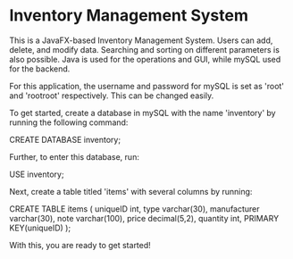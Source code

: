 # Inventory Management System
This is a JavaFX-based Inventory Management System. Users can add, delete, and modify data.
Searching and sorting on different parameters is also possible. 
Java is used for the operations and GUI, while mySQL used for the backend.


For this application, the username and password for mySQL is set as 'root' and 'rootroot' respectively.
This can be changed easily.


To get started, create a database in mySQL with the name 'inventory' by running the following command:
  
  CREATE DATABASE inventory;

Further, to enter this database, run:
  
  USE inventory;

Next, create a table titled 'items' with several columns by running:
  
  CREATE TABLE items (
	  uniqueID int,
	  type varchar(30),
	  manufacturer varchar(30),
	  note varchar(100),
	  price decimal(5,2),
	  quantity int,
	  PRIMARY KEY(uniqueID)
);

With this, you are ready to get started!
